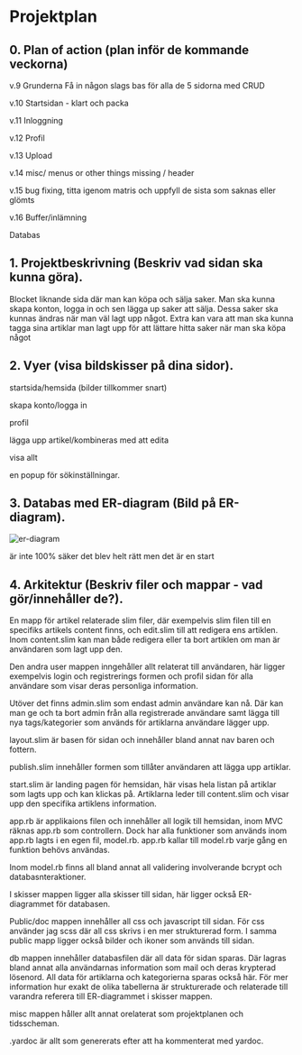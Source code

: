 # Projektplan

## 0. Plan of action (plan inför de kommande veckorna)

v.9 Grunderna
Få in någon slags bas för alla de 5 sidorna med CRUD 

v.10 
Startsidan - klart och packa

v.11 
Inloggning

v.12 
Profil 

v.13
Upload 

v.14
misc/ menus or other things missing / header 

v.15 
bug fixing, titta igenom matris och uppfyll de sista som saknas eller glömts

v.16
Buffer/inlämning

Databas

## 1. Projektbeskrivning (Beskriv vad sidan ska kunna göra).
Blocket liknande sida där man kan köpa och sälja saker. Man ska kunna skapa konton, logga in och sen lägga up saker att sälja. Dessa saker ska kunnas ändras när man väl lagt upp något. 
Extra kan vara att man ska kunna tagga sina artiklar man lagt upp för att lättare hitta saker när man ska köpa något 

## 2. Vyer (visa bildskisser på dina sidor).
startsida/hemsida (bilder tillkommer snart)

skapa konto/logga in 

profil 

lägga upp artikel/kombineras med att edita 

visa allt 

en popup för sökinställningar.

## 3. Databas med ER-diagram (Bild på ER-diagram).
![er-diagram](er-diagram.jpg)

är inte 100% säker det blev helt rätt men det är en start 

## 4. Arkitektur (Beskriv filer och mappar - vad gör/innehåller de?).


En mapp för artikel relaterade slim filer, där exempelvis slim filen till en specifiks artikels content finns, och edit.slim till att redigera ens artiklen.
Inom content.slim kan man både redigera eller ta bort artiklen om man är användaren som lagt upp den. 

Den andra user mappen inngehåller allt relaterat till användaren, här ligger exempelvis login och registrerings formen
och profil sidan för alla användare som visar deras personliga information. 

Utöver det finns admin.slim som endast admin användare kan nå. Där kan man ge och ta bort admin från alla registrerade användare samt lägga till nya tags/kategorier
som används för artiklarna användare lägger upp. 

layout.slim är basen för sidan och innehåller bland annat nav baren och fottern.

publish.slim innehåller formen som tillåter användaren att lägga upp artiklar. 

start.slim är landing pagen för hemsidan, här visas hela listan på artiklar som lagts upp och kan klickas på. Artiklarna leder till content.slim 
och visar upp den specifika artiklens information. 


app.rb är applikaions filen och innehåller all logik till hemsidan, inom MVC räknas app.rb som controllern. Dock har alla funktioner som används inom app.rb lagts i en egen fil, model.rb. app.rb kallar till model.rb varje gång en funktion behövs användas. 

Inom model.rb finns all bland annat all validering involverande bcrypt och databasnteraktioner.

I skisser mappen ligger alla skisser till sidan, här ligger också ER-diagrammet för databasen. 

Public/doc mappen innehåller all css och javascript till sidan. För css använder jag scss där all css skrivs i en mer strukturerad form. I samma public mapp ligger också 
bilder och ikoner som används till sidan.

db mappen innehåller databasfilen där all data för sidan sparas. Där lagras bland annat alla användarnas 
information som mail och deras krypterad lösenord. All data för artiklarna och kategorierna sparas också här. För mer information hur exakt de olika tabellerna är strukturerade och relaterade till varandra referera till ER-diagrammet i skisser mappen. 

misc mappen håller allt annat orelaterat som projektplanen och tidsscheman.  

.yardoc är allt som genererats efter att ha kommenterat med yardoc. 

